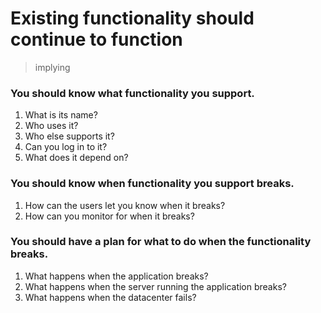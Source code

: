 # Existing functionality should continue to function

> implying

### You should know what functionality you support.
1. What is its name?
2. Who uses it?
3. Who else supports it?
4. Can you log in to it? 
5. What does it depend on? 

### You should know when functionality you support breaks. 
1. How can the users let you know when it breaks?
2. How can you monitor for when it breaks?

### You should have a plan for what to do when the functionality breaks. 
1. What happens when the application breaks?
2. What happens when the server running the application breaks?
3. What happens when the datacenter fails?
